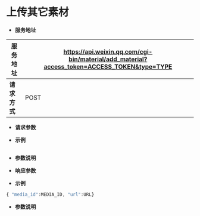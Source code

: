 # 上传其它素材

*  **服务地址**

|**服务地址**|https://api.weixin.qq.com/cgi-bin/material/add_material?access_token=ACCESS_TOKEN&type=TYPE|
|---|---|
|**请求方式**|POST|

* **请求参数**

 * **示例**
```javascript

```

 * **参数说明**


* **响应参数**
 
 * **示例**
```javascript
{ "media_id":MEDIA_ID, "url":URL} 
```

 * **参数说明**

